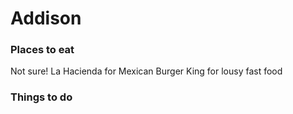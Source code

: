 # Addison

### Places to eat
Not sure!
La Hacienda for Mexican
Burger King for lousy fast food

### Things to do
